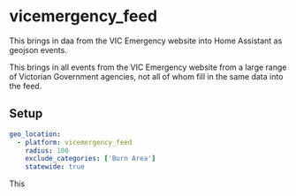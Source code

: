 # vicemergency_feed

This brings in daa from the VIC Emergency website into Home Assistant as geojson events.

This brings in all events from the VIC Emergency website from a large range of Victorian Government agencies, not all of whom fill in the same data into the feed. 

## Setup 

```yaml
geo_location:
  - platform: vicemergency_feed
    radius: 100
    exclude_categories: ['Burn Area']
    statewide: true
```

This 
